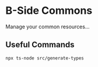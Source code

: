 # B-Side Commons

Manage your common resources...

## Useful Commands

```
npx ts-node src/generate-types
```